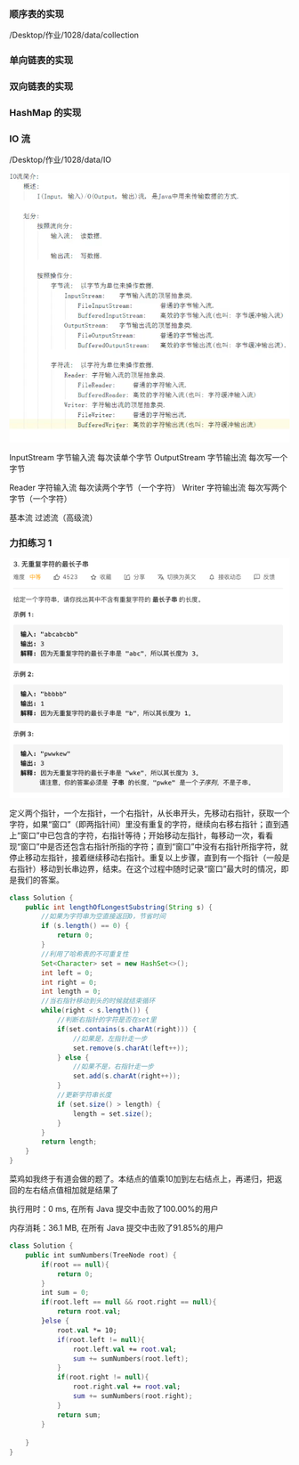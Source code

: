### 顺序表的实现

/Desktop/作业/1028/data/collection

### 单向链表的实现

### 双向链表的实现

### HashMap 的实现

### IO 流

/Desktop/作业/1028/data/IO

![png](../img/IO流.png)

InputStream 字节输入流
每次读单个字节
OutputStream 字节输出流
每次写一个字节

Reader 字符输入流
每次读两个字节（一个字符）
Writer 字符输出流
每次写两个字节（一个字符）

基本流
过滤流（高级流）

### 力扣练习 1

![png](../img/力扣3_1.png)

定义两个指针，一个左指针，一个右指针，从长串开头，先移动右指针，获取一个字符，如果“窗口”（即两指针间）里没有重复的字符，继续向右移右指针；直到遇上“窗口”中已包含的字符，右指针等待；开始移动左指针，每移动一次，看看现“窗口”中是否还包含右指针所指的字符；直到“窗口”中没有右指针所指字符，就停止移动左指针，接着继续移动右指针。重复以上步骤，直到有一个指针（一般是右指针）移动到长串边界，结束。在这个过程中随时记录“窗口”最大时的情况，即是我们的答案。

```java
class Solution {
    public int lengthOfLongestSubstring(String s) {
        //如果为字符串为空直接返回0，节省时间
        if (s.length() == 0) {
            return 0;
        }
        //利用了哈希表的不可重复性
        Set<Character> set = new HashSet<>();
        int left = 0;
        int right = 0;
        int length = 0;
        //当右指针移动到头的时候就结束循环
        while(right < s.length()) {
            //判断右指针的字符是否在set里
            if(set.contains(s.charAt(right))) {
                //如果是，左指针走一步
                set.remove(s.charAt(left++));
            } else {
                //如果不是，右指针走一步
                set.add(s.charAt(right++));
            }
            //更新字符串长度
            if (set.size() > length) {
                length = set.size();
            }
        }
        return length;
    }
}
```



菜鸡如我终于有道会做的题了。本结点的值乘10加到左右结点上，再递归，把返回的左右结点值相加就是结果了

执行用时：0 ms, 在所有 Java 提交中击败了100.00%的用户

内存消耗：36.1 MB, 在所有 Java 提交中击败了91.85%的用户

```kotlin
class Solution {
    public int sumNumbers(TreeNode root) {
        if(root == null){
            return 0;
        }
        int sum = 0;
        if(root.left == null && root.right == null){
            return root.val;
        }else {
            root.val *= 10;
            if(root.left != null){
                root.left.val += root.val;
                sum += sumNumbers(root.left);
            }
            if(root.right != null){
                root.right.val += root.val;
                sum += sumNumbers(root.right);
            }
            return sum;
        }

    }
}
```

